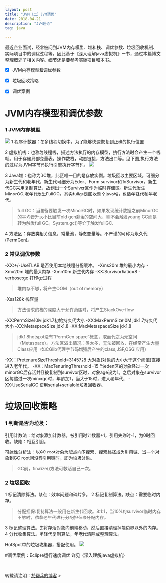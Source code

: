 ```yaml
---
layout: post
title: "JVM（二）JVM调优"
date: 2018-04-21 
description: "JVM理论"
tag: java  

---     
```

最近企业面试，经常被问到JVM内存模型、堆和栈、调优参数、垃圾回收机制、实际项目中的调优过程等。因此基于《深入理解java虚拟机》一书，通过本篇博文整理概述了相关内容。细节还是要参考实际项目和本书。

- [x] JVM内存模型和调优参数
- [x] 垃圾回收策略
- [x] 调优案例



# JVM内存模型和调优参数
### 1 JVM内存模型
<img src="{{site.baseurl}}/images/posts/JVMmodel.png"/>
1 程序计数器：在多线程切换中，为了能够快速恢复到正确的执行位置

2 虚拟机栈：也称为线程栈，描述方法执行的内存模型，执行方法时会产生一个栈帧。用于存储局部变量表，操作数栈，动态链接，方法出口等。见下图,执行方法的过程为JVM字节码执行引擎执行字节码。
<img src="{{site.baseurl}}/images/posts/zhanzhen.jpg"/>

3 Java堆：也称为GC堆，此区唯一目的是存放实例。垃圾回收主要区域。可细分为新生代和老年代。新生代可细分为Eden、Form survivor和ToSurvivor。新生代GC采用复制算法，故划出一个Survivor区作为临时存储区。新生代发生MinorGC,老年代发生FullGC。其实fullgc是回收整个java堆，包括年轻代和年老代。
>full GC：当准备要触发一次MinorGC时，如果发现统计数据之前MinorGC的平均晋升大小比目前old gen剩余的空间大，则不会触发young GC而是转为触发full GC。System.gc()等价于触发fullGC.

4 方法区：存放类相关信息，常量池，静态变量等。不严谨的可称为永久代(PermGen)。
### 2 常见调优参数
-XX:+/-UseTLAB 是否使用本地线程分配缓冲。
-Xms20m 堆的最小内存
-Xmx20m 堆的最大内存
-Xmn10m 新生代内存
-XX:SurvivorRatio=8
-verbose:gc  打印gc过程
> 堆内存不够，将产生OOM（out of memory）

-Xss128k 栈容量
> 方法请求的栈的深度大于允许范围时，将产生StackOverflow

-XX:PermSize10M jdk1.7初始持久代大小
-XX:MaxPermSize10M jdk1.7持久代大小
-XX:MetaspaceSize jdk1.8
-XX:MaxMetaspaceSize jdk1.8
>jdk1.8hotspot没有“PermGen space”概念，取而代之为元空间（Metaspace）。方法区溢出情况：类太多，无法被回收，在经常产生大量Class应用（如CGlib代理字节码增强后产生的class,JSP,OSGi应用）

-XX：PretenureSizeThreshold=3145728  大对象(对象的大小大于这个阈值)直接进入老年代。
-XX：MaxTenuringThreshold=15 当eden区的对象经过一次minorGC后存活并且被复制到survivor区时，对象age设为1。之后对象在survivor区每熬过一次minorgc时，年龄加1，当大于15时，进入老年代。
-XX:UseSerialGC 使用serial+serialold垃圾回收器。
# 垃圾回收策略
### 1 判断是否为垃圾：
引用计数法：给对象添加计数器，被引用时计数器+1，引用失效时-1，为0时回收。缺陷：相互引用。

可达性分析法：以GC root对象为起点向下搜索，搜索路径成为引用链，当一个对象到GC root间没有引用链时，即为垃圾对象。

>GC前，finalize()方法可救活自己一次。

### 2 垃圾回收
1 标记清除算法。缺点：效率问题和碎片多。
2 标记复制算法。缺点：需要临时内存。
> 分配担保:复制算法一般用在新生代回收。8:1:1，当10%的survivor临时内存不够时，依赖老年代进行分配担保来分配内存。

3 标记整理算法。先将存活对象向前端移动，然后直接清理掉端边界以外的内存。
4 分代收集算法。年轻代复制算法，年老代清除或整理算法。

HotSpot中的垃圾收集器，搭配使用。
<img src="{{site.baseurl}}/images/posts/gc.jpg"/>

#调优案例：Eclipse运行速度调优
详见《深入理解java虚拟机》

<br>

转载请注明：[於帮兵的博客](http://yubangbing.github.io) » 